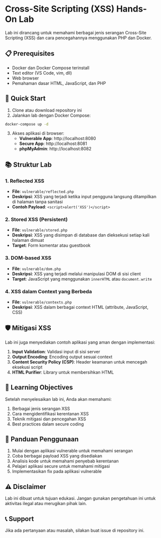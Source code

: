 # Cross-Site Scripting (XSS) Hands-On Lab

Lab ini dirancang untuk memahami berbagai jenis serangan Cross-Site Scripting (XSS) dan cara pencegahannya menggunakan PHP dan Docker.

## 📋 Prerequisites

- Docker dan Docker Compose terinstall
- Text editor (VS Code, vim, dll)
- Web browser
- Pemahaman dasar HTML, JavaScript, dan PHP

## 🚀 Quick Start

1. Clone atau download repository ini
2. Jalankan lab dengan Docker Compose:

```bash
docker-compose up -d
```

3. Akses aplikasi di browser:
   - **Vulnerable App**: http://localhost:8080
   - **Secure App**: http://localhost:8081
   - **phpMyAdmin**: http://localhost:8082

## 📚 Struktur Lab

### 1. Reflected XSS
- **File**: `vulnerable/reflected.php`
- **Deskripsi**: XSS yang terjadi ketika input pengguna langsung ditampilkan di halaman tanpa sanitasi
- **Contoh Payload**: `<script>alert('XSS')</script>`

### 2. Stored XSS (Persistent)
- **File**: `vulnerable/stored.php`
- **Deskripsi**: XSS yang disimpan di database dan dieksekusi setiap kali halaman dimuat
- **Target**: Form komentar atau guestbook

### 3. DOM-based XSS
- **File**: `vulnerable/dom.php`
- **Deskripsi**: XSS yang terjadi melalui manipulasi DOM di sisi client
- **Target**: JavaScript yang menggunakan `innerHTML` atau `document.write`

### 4. XSS dalam Context yang Berbeda
- **File**: `vulnerable/contexts.php`
- **Deskripsi**: XSS dalam berbagai context HTML (attribute, JavaScript, CSS)

## 🛡️ Mitigasi XSS

Lab ini juga menyediakan contoh aplikasi yang aman dengan implementasi:

1. **Input Validation**: Validasi input di sisi server
2. **Output Encoding**: Encoding output sesuai context
3. **Content Security Policy (CSP)**: Header keamanan untuk mencegah eksekusi script
4. **HTML Purifier**: Library untuk membersihkan HTML

## 🎯 Learning Objectives

Setelah menyelesaikan lab ini, Anda akan memahami:

1. Berbagai jenis serangan XSS
2. Cara mengidentifikasi kerentanan XSS
3. Teknik mitigasi dan pencegahan XSS
4. Best practices dalam secure coding

## 📖 Panduan Penggunaan

1. Mulai dengan aplikasi vulnerable untuk memahami serangan
2. Coba berbagai payload XSS yang disediakan
3. Analisis kode untuk memahami penyebab kerentanan
4. Pelajari aplikasi secure untuk memahami mitigasi
5. Implementasikan fix pada aplikasi vulnerable

## ⚠️ Disclaimer

Lab ini dibuat untuk tujuan edukasi. Jangan gunakan pengetahuan ini untuk aktivitas ilegal atau merugikan pihak lain.

## 📞 Support

Jika ada pertanyaan atau masalah, silakan buat issue di repository ini.